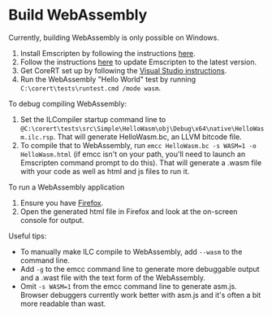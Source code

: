 # Build WebAssembly #
Currently, building WebAssembly is only possible on Windows.

1. Install Emscripten by following the instructions [here](https://kripken.github.io/emscripten-site/docs/getting_started/downloads.html). 
2. Follow the instructions [here](https://kripken.github.io/emscripten-site/docs/getting_started/downloads.html#updating-the-sdk) to update Emscripten to the latest version.
3. Get CoreRT set up by following the [Visual Studio instructions](how-to-build-and-run-ilcompiler-in-visual-studio.md).
4. Run the WebAssembly "Hello World" test by running ```C:\corert\tests\runtest.cmd /mode wasm```.

To debug compiling WebAssembly:
1. Set the ILCompiler startup command line to ```@C:\corert\tests\src\Simple\HelloWasm\obj\Debug\x64\native\HelloWasm.ilc.rsp```. That will generate HelloWasm.bc, an LLVM bitcode file.
2. To compile that to WebAssembly, run ```emcc HelloWasm.bc -s WASM=1 -o HelloWasm.html``` (if emcc isn't on your path, you'll need to launch an Emscripten command prompt to do this). That will generate a .wasm file with your code as well as html and js files to run it.

To run a WebAssembly application
1. Ensure you have [Firefox](https://www.getfirefox.com).
2. Open the generated html file in Firefox and look at the on-screen console for output.

Useful tips:
* To manually make ILC compile to WebAssembly, add ```--wasm``` to the command line.
* Add ```-g``` to the emcc command line to generate more debuggable output and a .wast file with the text form of the WebAssembly.
* Omit ```-s WASM=1``` from the emcc command line to generate asm.js. Browser debuggers currently work better with asm.js and it's often a bit more readable than wast.
